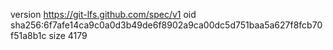 version https://git-lfs.github.com/spec/v1
oid sha256:6f7afe14ca9c0a0d3b49de6f8902a9ca00dc5d751baa5a627f8fcb70f51a8b1c
size 4179
